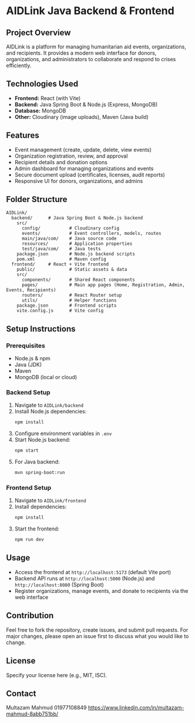# AIDLink Java Backend & Frontend

## Project Overview
AIDLink is a platform for managing humanitarian aid events, organizations, and recipients. It provides a modern web interface for donors, organizations, and administrators to collaborate and respond to crises efficiently.

## Technologies Used
- **Frontend:** React (with Vite)
- **Backend:** Java Spring Boot & Node.js (Express, MongoDB)
- **Database:** MongoDB
- **Other:** Cloudinary (image uploads), Maven (Java build)

## Features
- Event management (create, update, delete, view events)
- Organization registration, review, and approval
- Recipient details and donation options
- Admin dashboard for managing organizations and events
- Secure document upload (certificates, licenses, audit reports)
- Responsive UI for donors, organizations, and admins

## Folder Structure
```
AIDLink/
  backend/      # Java Spring Boot & Node.js backend
    src/
      config/           # Cloudinary config
      events/           # Event controllers, models, routes
      main/java/com/    # Java source code
      resources/        # Application properties
      test/java/com/    # Java tests
    package.json        # Node.js backend scripts
    pom.xml             # Maven config
  frontend/     # React + Vite frontend
    public/             # Static assets & data
    src/
      components/       # Shared React components
      pages/            # Main app pages (Home, Registration, Admin, Events, Recipients)
      routers/          # React Router setup
      utils/            # Helper functions
    package.json        # Frontend scripts
    vite.config.js      # Vite config
```

## Setup Instructions

### Prerequisites
- Node.js & npm
- Java (JDK)
- Maven
- MongoDB (local or cloud)

### Backend Setup
1. Navigate to `AIDLink/backend`
2. Install Node.js dependencies:
   ```sh
   npm install
   ```
3. Configure environment variables in `.env`
4. Start Node.js backend:
   ```sh
   npm start
   ```
5. For Java backend:
   ```sh
   mvn spring-boot:run
   ```

### Frontend Setup
1. Navigate to `AIDLink/frontend`
2. Install dependencies:
   ```sh
   npm install
   ```
3. Start the frontend:
   ```sh
   npm run dev
   ```

## Usage
- Access the frontend at `http://localhost:5173` (default Vite port)
- Backend API runs at `http://localhost:5000` (Node.js) and `http://localhost:8080` (Spring Boot)
- Register organizations, manage events, and donate to recipients via the web interface

## Contribution
Feel free to fork the repository, create issues, and submit pull requests. For major changes, please open an issue first to discuss what you would like to change.

## License
Specify your license here (e.g., MIT, ISC).

## Contact
Multazam Mahmud 
01977108849
https://www.linkedin.com/in/multazam-mahmud-8abb751bb/

